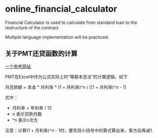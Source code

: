 # online_financial_calculator

Financial Calculator is used to calculate from standard loan to the restructure of the contract.

Multiple language implementation will be practiced.

## 关于PMT还贷函数的计算

[一个参考网站](https://zhidao.baidu.com/question/329304439.html)

PMT在Excel中作为公式实际上时“等额本息法”的计算逻辑，如下

月还款额 = 本金 * 月利率 * (1 + 月利率)^n / [(1 + 月利率)^n - 1]

式中：
* 月利率 = 年利率 / 12
* n 表示贷款月数
* ^n 表示n次方

注意：计算(1 + 月利率)^n - 1时，要先将小括号中的算式算出来，乘方后再减1.